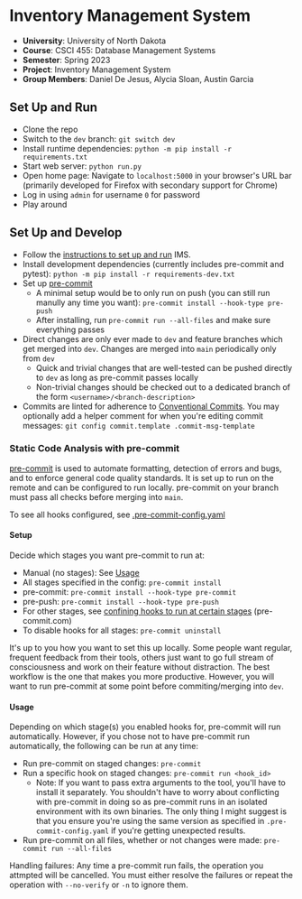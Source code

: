 # Inventory Management System

- **University**: University of North Dakota
- **Course**: CSCI 455: Database Management Systems
- **Semester**: Spring 2023
- **Project**: Inventory Management System
- **Group Members**: Daniel De Jesus, Alycia Sloan, Austin Garcia

## Set Up and Run

- Clone the repo
- Switch to the `dev` branch: `git switch dev`
- Install runtime dependencies: `python -m pip install -r requirements.txt`
- Start web server: `python run.py`
- Open home page: Navigate to `localhost:5000` in your browser's URL bar (primarily developed for Firefox with secondary support for Chrome)
- Log in using `admin` for username `0` for password
- Play around

## Set Up and Develop

- Follow the [instructions to set up and run](#set-up-and-run) IMS.
- Install development dependencies (currently includes pre-commit and pytest): `python -m pip install -r requirements-dev.txt`
- Set up [pre-commit](#static-code-analysis-with-pre-commit)
  - A minimal setup would be to only run on push (you can still run manully any time you want): `pre-commit install --hook-type pre-push`
  - After installing, run `pre-commit run --all-files` and make sure everything passes
- Direct changes are only ever made to `dev` and feature branches which get merged into `dev`. Changes are merged into `main` periodically only from `dev`
  - Quick and trivial changes that are well-tested can be pushed directly to `dev` as long as pre-commit passes locally
  - Non-trivial changes should be checked out to a dedicated branch of the form `<username>/<branch-description>`
- Commits are linted for adherence to [Conventional Commits](https://www.conventionalcommits.org/en/v1.0.0/#summary). You may optionally add a helper comment for when you're editing commit messages: `git config commit.template .commit-msg-template`

### Static Code Analysis with pre-commit

[pre-commit](https://pre-commit.com/) is used to automate formatting, detection of errors and bugs, and to enforce general code quality standards. It is set up to run on the remote and can be configured to run locally. pre-commit on your branch must pass all checks before merging into `main`.

To see all hooks configured, see [.pre-commit-config.yaml](.pre-commit-config.yaml)

#### Setup

Decide which stages you want pre-commit to run at:

- Manual (no stages): See [Usage](#usage)
- All stages specified in the config: `pre-commit install`
- pre-commit: `pre-commit install --hook-type pre-commit`
- pre-push: `pre-commit install --hook-type pre-push`
- For other stages, see [confining hooks to run at certain stages](https://pre-commit.com/#confining-hooks-to-run-at-certain-stages) (pre-commit.com)
- To disable hooks for all stages: `pre-commit uninstall`

It's up to you how you want to set this up locally. Some people want regular, frequent feedback from their tools, others just want to go full stream of consciousness and work on their feature without distraction. The best workflow is the one that makes you more productive. However, you will want to run pre-commit at some point before commiting/merging into `dev`.

#### Usage

Depending on which stage(s) you enabled hooks for, pre-commit will run automatically. However, if you chose not to have pre-commit run automatically, the following can be run at any time:

- Run pre-commit on staged changes: `pre-commit`
- Run a specific hook on staged changes: `pre-commit run <hook_id>`
  - Note: If you want to pass extra arguments to the tool, you'll have to install it separately. You shouldn't have to worry about conflicting with pre-commit in doing so as pre-commit runs in an isolated environment with its own binaries. The only thing I might suggest is that you ensure you're using the same version as specified in `.pre-commit-config.yaml` if you're getting unexpected results.
- Run pre-commit on all files, whether or not changes were made: `pre-commit run --all-files`

Handling failures: Any time a pre-commit run fails, the operation you attmpted will be cancelled. You must either resolve the failures or repeat the operation with `--no-verify` or `-n` to ignore them.
